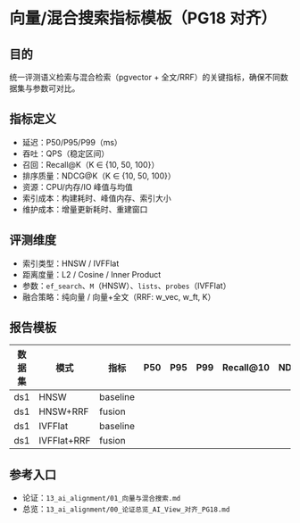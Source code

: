 # 向量/混合搜索指标模板（PG18 对齐）

## 目的
统一评测语义检索与混合检索（pgvector + 全文/RRF）的关键指标，确保不同数据集与参数可对比。

## 指标定义
- 延迟：P50/P95/P99（ms）
- 吞吐：QPS（稳定区间）
- 召回：Recall@K（K ∈ {10, 50, 100}）
- 排序质量：NDCG@K（K ∈ {10, 50, 100}）
- 资源：CPU/内存/IO 峰值与均值
- 索引成本：构建耗时、峰值内存、索引大小
- 维护成本：增量更新耗时、重建窗口

## 评测维度
- 索引类型：HNSW / IVFFlat
- 距离度量：L2 / Cosine / Inner Product
- 参数：`ef_search`、`M`（HNSW）、`lists`、`probes`（IVFFlat）
- 融合策略：纯向量 / 向量+全文（RRF: w_vec, w_ft, K）

## 报告模板

| 数据集 | 模式 | 指标 | P50 | P95 | P99 | Recall@10 | NDCG@10 | QPS | 备注 |
|---|---|---|---:|---:|---:|---:|---:|---:|---|
| ds1 | HNSW | baseline |  |  |  |  |  |  |  |
| ds1 | HNSW+RRF | fusion |  |  |  |  |  |  |  |
| ds1 | IVFFlat | baseline |  |  |  |  |  |  |  |
| ds1 | IVFFlat+RRF | fusion |  |  |  |  |  |  |  |

## 参考入口
- 论证：`13_ai_alignment/01_向量与混合搜索.md`
- 总览：`13_ai_alignment/00_论证总览_AI_View_对齐_PG18.md`


